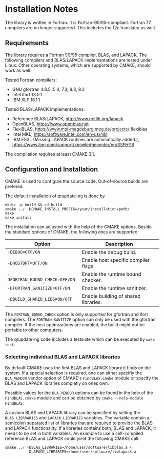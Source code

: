 Installation Notes
==================

The library is written in Fortran. It is Fortran-90/95-compliant. Fortran 77
compilers are no longer supported. This includes the f2c translator as well.

## Requirements

The library requires a Fortran 90/95 compiler, BLAS, and LAPACK. The following
compilers and BLAS/LAPACK implementations are tested under Linux. Other
operating systems, which are supported by CMAKE, should work as well.

Tested Fortran compilers:

 * GNU gfortran 4.8.5, 5.4, 7.3, 8.3, 9.2
 * Intel ifort 18.0.1
 * IBM XLF 16.1.1

Tested BLAS/LAPACK implementations:

 * Reference BLAS/LAPACK, http://www.netlib.org/lapack
 * OpenBLAS, https://www.openblas.net
 * FlexiBLAS, https://www.mpi-magdeburg.mpg.de/projects/ flexiblas
 * Intel MKL, https://software.intel.com/en-us/mkl
 * IBM ESSL (Missing LAPACK routines are automatically added.),
   https://www.ibm.com/support/knowledgecenter/en/SSFHY8

The compilation requires at least CMAKE 3.1.


## Configuration and Installation

CMAKE is used to configure the source code. Out-of-source builds are prefered.

The default installation of qrupdate-ng is done by

    mkdir -p build && cd build
    cmake ../ -DCMAKE_INSTALL_PREFIX=/your/installation/path/
    make
    make install

The installation can adjusted with the help of the CMAKE options. Beside the
standard options of CMAKE, the following ones are supported:

| **Option**                     | **Description**                             |
|--------------------------------|---------------------------------------------|
| `-DEBUG=OFF/ON`                | Enable the debug build.                     |
| `-DHOSTOPT=OFF/ON`             | Enable host specific compiler flags.        |
| `-DFORTRAN_BOUND_CHECK=OFF/ON` | Enable the runtime bound checker.           |
| `-DFORTRAN_SANITIZE=OFF/ON`    | Enable the runtime sanitizer.               |
| `-DBUILD_SHARED_LIBS=ON/OFF`   | Enable building of shared libraries.        |

The `FORTRAN_BOUND_CHECK` option is only supported for gfortran and ifort
compilers. The `FORTRAN_SANITIZE` option can only be used with the gfortran
compiler. If the host optimizations are enabled, the build might not be portable
to other computers.

The qrupdate-ng code includes a testsuite which can be executed by `make test`.

### Selecting individual BLAS and LAPACK libraries

By default CMAKE uses the first BLAS and LAPACK library it finds on the system.
If a special selection is required, one can either specifiy the `BLA_VENDOR`
vendor option of CMAKE's `FindBLAS.cmake` module or specify the BLAS and LAPACK
libraries completly on ones own.

Possible values for the `BLA_VENDOR` options can be found in the help of the
`FindBLAS.cmake` module and can be obtained by `cmake --help-module FindBLAS`.

A custom BLAS and LAPACK library can be specified by setting the
`BLAS_LIBRRARIES` and `LAPACK_LIBRARIES` variables. The variable contain a
semicolon separated list of libraries that are required to provide the BLAS and
LAPACK functionality. If a libraries contains both, BLAS and LAPACK, it needs
to be set in both variables. An example to use a self-compiled reference BLAS
and LAPACK could yield the following CMAKE call:

    cmake ../ -DBLAS_LIBRARIES=/home/user/software/libblas.a \
              -DLAPACK_LIBRARIES=/home/user/software/liblapack.a


